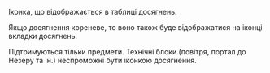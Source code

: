 Іконка, що відображається в таблиці досягнень.

Якщо досягнення кореневе, то воно також буде відображатися на іконці вкладки досягнень.

Підтримуються тільки предмети. Технічні блоки (повітря, портал до Незеру та ін.) неспроможні бути іконкою досягнення.